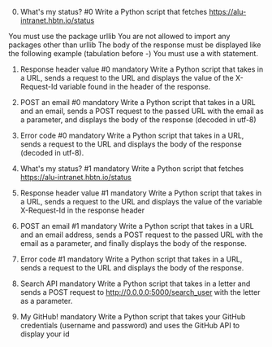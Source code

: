 0. What's my status? #0
Write a Python script that fetches https://alu-intranet.hbtn.io/status

You must use the package urllib
You are not allowed to import any packages other than urllib
The body of the response must be displayed like the following example (tabulation before -)
You must use a with statement.

1. Response header value #0
mandatory
Write a Python script that takes in a URL, sends a request to the URL and displays the value of the X-Request-Id variable found in the header of the response.

2. POST an email #0
mandatory
Write a Python script that takes in a URL and an email, sends a POST request to the passed URL with the email as a parameter, and displays the body of the response (decoded in utf-8)

3. Error code #0
mandatory
Write a Python script that takes in a URL, sends a request to the URL and displays the body of the response (decoded in utf-8).

4. What's my status? #1
mandatory
Write a Python script that fetches https://alu-intranet.hbtn.io/status

5. Response header value #1
mandatory
Write a Python script that takes in a URL, sends a request to the URL and displays the value of the variable X-Request-Id in the response header

6. POST an email #1
mandatory
Write a Python script that takes in a URL and an email address, sends a POST request to the passed URL with the email as a parameter, and finally displays the body of the response.

7. Error code #1
mandatory
Write a Python script that takes in a URL, sends a request to the URL and displays the body of the response.

8. Search API
mandatory
Write a Python script that takes in a letter and sends a POST request to http://0.0.0.0:5000/search_user with the letter as a parameter.

9. My GitHub!
mandatory
Write a Python script that takes your GitHub credentials (username and password) and uses the GitHub API to display your id
